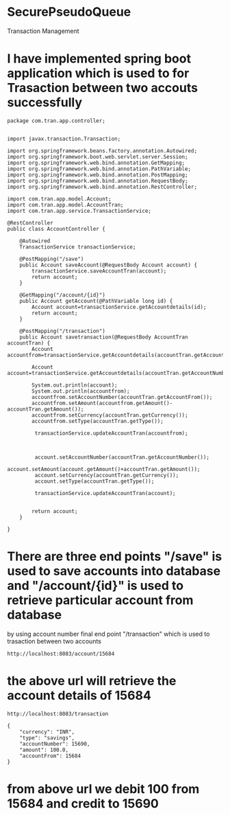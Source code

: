 # SecurePseudoQueue
Transaction Management

# I have implemented spring boot application which is used to for Trasaction between two accouts successfully 

```
package com.tran.app.controller;


import javax.transaction.Transaction;

import org.springframework.beans.factory.annotation.Autowired;
import org.springframework.boot.web.servlet.server.Session;
import org.springframework.web.bind.annotation.GetMapping;
import org.springframework.web.bind.annotation.PathVariable;
import org.springframework.web.bind.annotation.PostMapping;
import org.springframework.web.bind.annotation.RequestBody;
import org.springframework.web.bind.annotation.RestController;

import com.tran.app.model.Account;
import com.tran.app.model.AccountTran;
import com.tran.app.service.TransactionService;

@RestController
public class AccountController {

	@Autowired
	TransactionService transactionService;
	
	@PostMapping("/save")
	public Account saveAccount(@RequestBody Account account) {
		transactionService.saveAccountTran(account);
		return account;
	}
	
	@GetMapping("/account/{id}")
	public Account getAccount(@PathVariable long id) {
		Account account=transactionService.getAccountdetails(id);
		return account;
	}
	
	@PostMapping("/transaction")
	public Account savetransaction(@RequestBody AccountTran accountTran) {
		Account accountfrom=transactionService.getAccountdetails(accountTran.getAccountFrom());
		
		Account account=transactionService.getAccountdetails(accountTran.getAccountNumber());
		
		System.out.println(account);
		System.out.println(accountfrom);
		accountfrom.setAccountNumber(accountTran.getAccountFrom());
		accountfrom.setAmount(accountfrom.getAmount()-accountTran.getAmount());
		accountfrom.setCurrency(accountTran.getCurrency());
		accountfrom.setType(accountTran.getType());
		 
		 transactionService.updateAccountTran(accountfrom);
		 
		 
		 
		 account.setAccountNumber(accountTran.getAccountNumber());
		 account.setAmount(account.getAmount()+accountTran.getAmount());
		 account.setCurrency(accountTran.getCurrency());
		 account.setType(accountTran.getType());
		 
		 transactionService.updateAccountTran(account);
		 
		 
		return account;
	}
	
}

```
# There are three end points "/save" is used to save accounts into database and "/account/{id}" is used to retrieve particular account from database
by using account number final end point "/transaction" which is used to trasaction between two accounts

```
http://localhost:8083/account/15684
```
# the above url will retrieve the account details of 15684

```
http://localhost:8083/transaction
```
```
{
    "currency": "INR",
    "type": "savings",
    "accountNumber": 15690,
    "amount": 100.0,
    "accountFrom": 15684
}
```

# from above url we debit 100 from 15684 and credit to 15690
